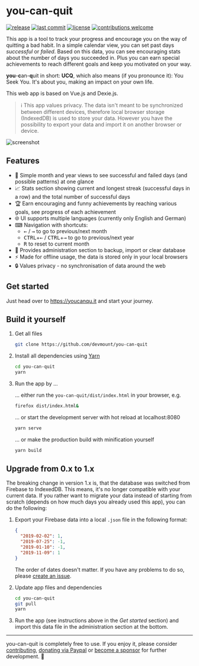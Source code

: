 # you-can-quit

[![release](https://img.shields.io/github/v/tag/devmount/you-can-quit.svg?label=release&color=78d19a&style=flat-square)](https://github.com/devmount/you-can-quit/releases)
[![last commit](https://img.shields.io/github/last-commit/devmount/you-can-quit?label=updated&color=78d19a&style=flat-square)](https://github.com/devmount/you-can-quit/commits/master)
[![license](https://img.shields.io/badge/license-MIT-78d19a.svg?style=flat-square)](./LICENSE.md)
[![contributions welcome](https://img.shields.io/badge/contributions-welcome-78d19a.svg?style=flat-square)](./.github/CONTRIBUTING.md)

This app is a tool to track your progress and encourage you on the way of quitting a bad habit. In a simple calendar view, you can set past days _successful_ or _failed_. Based on this data, you can see encouraging stats about the number of days you succeeded in. Plus you can earn special achievements to reach different goals and keep you motivated on your way.

**you**-**c**an-**q**uit in short: **UCQ**, which also means (if you pronounce it): You Seek You. It's about you, making an impact on your own life.

This web app is based on Vue.js and Dexie.js.

> ℹ This app values privacy. The data isn't meant to be synchronized between different devices, therefore local browser storage (IndexedDB) is used to store your data. However you have the possibility to export your data and import it on another browser or device.

![screenshot](https://user-images.githubusercontent.com/5441654/79687237-20edd300-8246-11ea-87ce-4faee94ef1c2.png)

## Features

- 📅 Simple month and year views to see successful and failed days (and possible patterns) at one glance
- 📈 Stats section showing current and longest streak (successful days in a row) and the total number of successful days
- 🏆 Earn encouraging and funny achievements by reaching various goals, see progress of each achievement
- 🌐 UI supports multiple languages (currently only English and German)
- ⌨ Navigation with shortcuts:
  - <kbd>←</kbd> / <kbd>→</kbd> to go to previous/next month
  - <kbd>CTRL</kbd>+<kbd>←</kbd> / <kbd>CTRL</kbd>+<kbd>→</kbd> to go to previous/next year
  - <kbd>R</kbd> to reset to current month
- 💾 Provides administration section to backup, import or clear database
- ⚡ Made for offline usage, the data is stored only in your local browsers
- 🔒 Values privacy - no synchronisation of data around the web

## Get started

Just head over to <https://youcanqu.it> and start your journey.

## Build it yourself

1. Get all files

    ```bash
    git clone https://github.com/devmount/you-can-quit
    ```

2. Install all dependencies using [Yarn](https://yarnpkg.com)

    ```bash
    cd you-can-quit
    yarn
    ```

3. Run the app by ...

    ... either run the `you-can-quit/dist/index.html` in your browser, e.g.

    ```bash
    firefox dist/index.html&
    ```

    ... or start the development server with hot reload at localhost:8080

    ```bash
    yarn serve
    ```

    ... or make the production build with minification yourself

    ```bash
    yarn build
    ```

## Upgrade from 0.x to 1.x

The breaking change in version 1.x is, that the database was switched from Firebase to IndexedDB. This means, it's no longer compatible with your current data. If you rather want to migrate your data instead of starting from scratch (depends on how much days you already used this app), you can do the following:

1. Export your Firebase data into a local `.json` file in the following format:

    ```json
    {
      "2019-02-02": 1,
      "2019-07-25": -1,
      "2019-01-10": -1,
      "2019-11-09": 1
    }
    ```

    The order of dates doesn't matter. If you have any problems to do so, please [create an issue](https://github.com/devmount/you-can-quit/issues/new?template=bug_report.md).

2. Update app files and dependencies

    ```bash
    cd you-can-quit
    git pull
    yarn
    ```

3. Run the app (see instructions above in the *Get started* section) and import this data file in the administration section at the bottom.

---

you-can-quit is completely free to use. If you enjoy it, please consider [contributing](.github/CONTRIBUTING.md), [donating via Paypal](https://paypal.me/devmount) or [become a sponsor](https://github.com/sponsors/devmount/) for further development. :green_heart:

